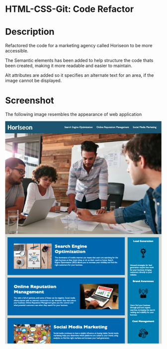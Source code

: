 # HTML-CSS-Git: Code Refactor

# Description

Refactored the code for a marketing agency called Horiseon to be more accessible.

The Semantic elements has been added to help structure the code thats been created, making it more readable and easier to maintain.

Alt attributes are added so it specifies an alternate text for an area, if the image cannot be displayed.

# Screenshot

The following image resembles the appearance of web application

![Image of how the webpage looks](./assets/screenshot.png)
